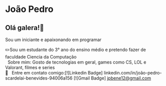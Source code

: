 
# João Pedro
## Olá galera!🖖
Sou um iniciante e apaixonando em programar

✏️Sou um estudante do 3° ano do ensino médio e pretendo fazer de faculdade Ciencia da Computação 
 <br/> &nbsp; Sobre mim: Gosto de tecnologias em geral, games como CS, LOL e Valorant, filmes e series 
 <br/> :email: &nbsp; Entre em contato comigo:[![Linkedin Badge] linkedin.com/in/joão-pedro-scardelai-benevides-94006a156 
 [![Gmail Badge] jpbene12@gmail.com
 
 
